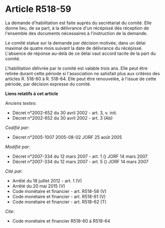 # Article R518-59

La demande d'habilitation est faite auprès du secrétariat du comité. Elle donne lieu, de sa part, à la délivrance d'un
récépissé dès réception de l'ensemble des documents nécessaires à l'instruction de la demande.

Le comité statue sur la demande par décision motivée, dans un délai maximal de quatre mois suivant la date de délivrance du
récépissé. L'absence de réponse au-delà de ce délai vaut accord tacite de la part du comité.

L'habilitation délivrée par le comité est valable trois ans. Elle peut être retirée durant cette période si l'association ne
satisfait plus aux critères des articles R. 518-60 à R. 518-64. Elle peut être renouvelée, à l'issue de cette période, par
décision expresse du comité.

**Liens relatifs à cet article**

_Anciens textes_:

  - Décret n°2002-652 du 30 avril 2002 - art. 3, v. init.
  - Décret n°2002-652 du 30 avril 2002 - art. 3 (Ab)

_Codifié par_:

  - Décret n°2005-1007 2005-08-02 JORF 25 août 2005

_Modifié par_:

  - Décret n°2007-334 du 12 mars 2007 - art. 1 () JORF 14 mars 2007
  - Décret n°2007-334 du 12 mars 2007 - art. 5 () JORF 14 mars 2007

_Cité par_:

  - Arrêté du 18 juillet 2012 - art. 1 (V)
  - Arrêté du 20 mai 2015 (V)
  - Code monétaire et financier - art. R518-58 (V)
  - Code monétaire et financier - art. R518-61 (V)
  - Code monétaire et financier - art. R518-62 (T)

_Cite_:

  - Code monétaire et financier R518-60 à R518-64
